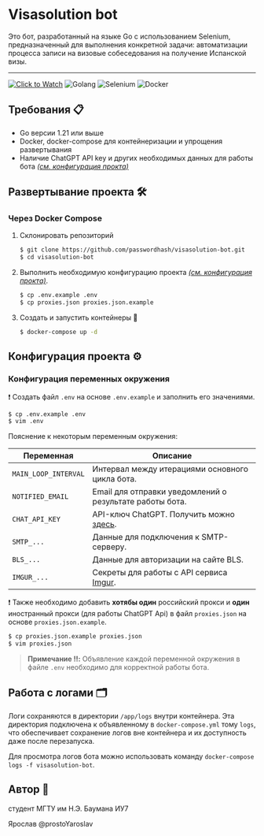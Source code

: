 # Visasolution bot

Это бот, разработанный на языке Go с использованием Selenium, предназначенный для выполнения конкретной задачи: автоматизации процесса записи на визовые собеседования на получение Испанской визы.

<hr/>

[![Click to Watch](https://img.shields.io/badge/CLICK%20TO%20WATCH%20DEMO-%2300b8d9?style=for-the-badge&logo=youtube&logoColor=white)](https://disk.yandex.ru/i/FLKs0EnQxxcl6A)
![Golang](https://img.shields.io/badge/Go-00ADD8?style=for-the-badge&logo=go&logoColor=white)
![Selenium](https://img.shields.io/badge/Selenium-43B02A?style=for-the-badge&logo=selenium&logoColor=white)
![Docker](https://img.shields.io/badge/Docker-2496ED?style=for-the-badge&logo=docker&logoColor=white)

## Требования :clipboard:
- Go версии 1.21 или выше
- Docker, docker-compose для контейнеризации и упрощения развертывания
- Наличие ChatGPT API key и других необходимых данных для работы бота *[(см. конфигурация прокта)](#конфигурация-проекта)*

## Развертывание проекта :hammer_and_wrench:

###  Через Docker Compose 

1. Склонировать репозиторий

    ```bash
    $ git clone https://github.com/passwordhash/visasolution-bot.git
    $ cd visasolution-bot
    ```
   
2. Выполнить необходимую конфигурацию проекта *[(см. конфигурация прокта)](#конфигурация-проекта)*.

    ```bash
    $ cp .env.example .env
    $ cp proxies.json proxies.json.example
    ```

3. Создать и запустить контейнеры :rocket:

    ```bash
    $ docker-compose up -d
    ```
  
## Конфигурация проекта :gear:

### Конфигурация переменных окружения

:exclamation: Создать файл `.env` на основе `.env.example` и заполнить его значениями.

```bash
$ cp .env.example .env
$ vim .env
```

Пояснение к некоторым переменным окружения:

| Переменная           | Описание                                                                                             |
|----------------------|------------------------------------------------------------------------------------------------------|
| `MAIN_LOOP_INTERVAL` | Интервал между итерациями основного цикла бота.                                                      |
| `NOTIFIED_EMAIL`     | Email для отправки уведомлений о результате работы бота.                                             |
| `CHAT_API_KEY`       | API-ключ ChatGPT. Получить можно [здесь](https://platform.openai.com/).                              |
| `SMTP_...`           | Данные для подключения к SMTP-серверу.                                                               |
| `BLS_...`            | Данные для авторизации на сайте BLS.                                                                 |
| `IMGUR_...`          | Секреты для работы с API сервиса [Imgur](https://apidocs.imgur.com/).                                |

:exclamation: Также необходимо добавить **хотябы один** российский прокси и **один** иностранный прокси (для работы ChatGPT Api) в файл `proxies.json` на основе `proxies.json.example`.

```bash
$ cp proxies.json.example proxies.json
$ vim proxies.json
```

> **Примечание :bangbang::** Объявление каждой переменной окружения в файле `.env` необходимо для корректной работы бота.

## Работа с логами :card_index_dividers:

Логи сохраняются в директории `/app/logs` внутри контейнера. Эта директория подключена к объявленному в `docker-compose.yml` тому `logs`, что обеспечивает сохранение логов вне контейнера и их доступность даже после перезапуска.

Для просмотра логов бота можно использовать команду `docker-compose logs -f visasolution-bot`.

## Автор :bust_in_silhouette:

студент МГТУ им Н.Э. Баумана ИУ7

Ярослав @prostoYaroslav   


